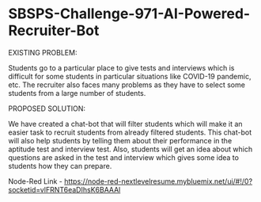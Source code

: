 # SBSPS-Challenge-971-AI-Powered-Recruiter-Bot

EXISTING PROBLEM:

Students go to a particular place to give tests and interviews which is difficult for some students in particular situations like COVID-19 pandemic, etc. The recruiter also faces many problems as they have to select some students from a large number of students.  

PROPOSED SOLUTION:

We have created a chat-bot that will filter students which will make it an easier task to recruit students from already filtered students. This chat-bot will also help students by telling them about their performance in the aptitude test and interview test. Also, students will get an idea about which questions are asked in the test and interview which gives some idea to students how they can prepare. 

Node-Red Link - https://node-red-nextlevelresume.mybluemix.net/ui/#!/0?socketid=vlFRNT6eaDIhsK6BAAAl

